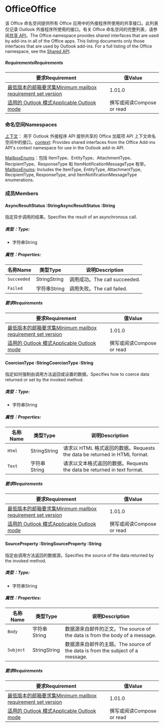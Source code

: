  

# <a name="office"></a><span data-ttu-id="87f93-101">Office</span><span class="sxs-lookup"><span data-stu-id="87f93-101">Office</span></span>

<span data-ttu-id="87f93-p101">该 Office 命名空间提供所有 Office 应用中的外接程序所使用的共享接口。此列表仅记录 Outlook 外接程序所使用的接口。有关 Office 命名空间的完整列表，请参阅[共享 API](/javascript/api/office)。</span><span class="sxs-lookup"><span data-stu-id="87f93-p101">The Office namespace provides shared interfaces that are used by add-ins in all of the Office apps. This listing documents only those interfaces that are used by Outlook add-ins. For a full listing of the Office namespace, see the [Shared API](/javascript/api/office).</span></span>

##### <a name="requirements"></a><span data-ttu-id="87f93-104">Requirements</span><span class="sxs-lookup"><span data-stu-id="87f93-104">Requirements</span></span>

|<span data-ttu-id="87f93-105">要求</span><span class="sxs-lookup"><span data-stu-id="87f93-105">Requirement</span></span>| <span data-ttu-id="87f93-106">值</span><span class="sxs-lookup"><span data-stu-id="87f93-106">Value</span></span>|
|---|---|
|[<span data-ttu-id="87f93-107">最低版本的邮箱要求集</span><span class="sxs-lookup"><span data-stu-id="87f93-107">Minimum mailbox requirement set version</span></span>](/javascript/office/requirement-sets/outlook-api-requirement-sets)| <span data-ttu-id="87f93-108">1.0</span><span class="sxs-lookup"><span data-stu-id="87f93-108">1.0</span></span>|
|[<span data-ttu-id="87f93-109">适用的 Outlook 模式</span><span class="sxs-lookup"><span data-stu-id="87f93-109">Applicable Outlook mode</span></span>](https://docs.microsoft.com/outlook/add-ins/#extension-points)| <span data-ttu-id="87f93-110">撰写或阅读</span><span class="sxs-lookup"><span data-stu-id="87f93-110">Compose or read</span></span>|

### <a name="namespaces"></a><span data-ttu-id="87f93-111">命名空间</span><span class="sxs-lookup"><span data-stu-id="87f93-111">Namespaces</span></span>

<span data-ttu-id="87f93-112">[上下文](office.context.md)： 用于 Outlook 外接程序 API 提供共享的 Office 加载项 API 上下文命名空间中的接口。</span><span class="sxs-lookup"><span data-stu-id="87f93-112">[context](office.context.md): Provides shared interfaces from the Office Add-ins API's context namespace for use in the Outlook add-in API.</span></span>

<span data-ttu-id="87f93-113">[MailboxEnums](/javascript/api/outlook/office.mailboxenums.attachmenttype)：包括 ItemType、EntityType、AttachmentType、RecipientType、ResponseType 和 ItemNotificationMessageType 枚举。</span><span class="sxs-lookup"><span data-stu-id="87f93-113">[MailboxEnums](/javascript/api/outlook/office.mailboxenums.attachmenttype): Includes the ItemType, EntityType, AttachmentType, RecipientType, ResponseType, and ItemNotificationMessageType enumerations.</span></span>

### <a name="members"></a><span data-ttu-id="87f93-114">成员</span><span class="sxs-lookup"><span data-stu-id="87f93-114">Members</span></span>

####  <a name="asyncresultstatus-string"></a><span data-ttu-id="87f93-115">AsyncResultStatus :String</span><span class="sxs-lookup"><span data-stu-id="87f93-115">AsyncResultStatus :String</span></span>

<span data-ttu-id="87f93-116">指定异步调用的结果。</span><span class="sxs-lookup"><span data-stu-id="87f93-116">Specifies the result of an asynchronous call.</span></span>

##### <a name="type"></a><span data-ttu-id="87f93-117">类型：</span><span class="sxs-lookup"><span data-stu-id="87f93-117">Type:</span></span>

*   <span data-ttu-id="87f93-118">字符串</span><span class="sxs-lookup"><span data-stu-id="87f93-118">String</span></span>

##### <a name="properties"></a><span data-ttu-id="87f93-119">属性：</span><span class="sxs-lookup"><span data-stu-id="87f93-119">Properties:</span></span>

|<span data-ttu-id="87f93-120">名称</span><span class="sxs-lookup"><span data-stu-id="87f93-120">Name</span></span>| <span data-ttu-id="87f93-121">类型</span><span class="sxs-lookup"><span data-stu-id="87f93-121">Type</span></span>| <span data-ttu-id="87f93-122">说明</span><span class="sxs-lookup"><span data-stu-id="87f93-122">Description</span></span>|
|---|---|---|
|`Succeeded`| <span data-ttu-id="87f93-123">String</span><span class="sxs-lookup"><span data-stu-id="87f93-123">String</span></span>|<span data-ttu-id="87f93-124">调用成功。</span><span class="sxs-lookup"><span data-stu-id="87f93-124">The call succeeded.</span></span>|
|`Failed`| <span data-ttu-id="87f93-125">字符串</span><span class="sxs-lookup"><span data-stu-id="87f93-125">String</span></span>|<span data-ttu-id="87f93-126">调用失败。</span><span class="sxs-lookup"><span data-stu-id="87f93-126">The call failed.</span></span>|

##### <a name="requirements"></a><span data-ttu-id="87f93-127">要求</span><span class="sxs-lookup"><span data-stu-id="87f93-127">Requirements</span></span>

|<span data-ttu-id="87f93-128">要求</span><span class="sxs-lookup"><span data-stu-id="87f93-128">Requirement</span></span>| <span data-ttu-id="87f93-129">值</span><span class="sxs-lookup"><span data-stu-id="87f93-129">Value</span></span>|
|---|---|
|[<span data-ttu-id="87f93-130">最低版本的邮箱要求集</span><span class="sxs-lookup"><span data-stu-id="87f93-130">Minimum mailbox requirement set version</span></span>](/javascript/office/requirement-sets/outlook-api-requirement-sets)| <span data-ttu-id="87f93-131">1.0</span><span class="sxs-lookup"><span data-stu-id="87f93-131">1.0</span></span>|
|[<span data-ttu-id="87f93-132">适用的 Outlook 模式</span><span class="sxs-lookup"><span data-stu-id="87f93-132">Applicable Outlook mode</span></span>](https://docs.microsoft.com/outlook/add-ins/#extension-points)| <span data-ttu-id="87f93-133">撰写或阅读</span><span class="sxs-lookup"><span data-stu-id="87f93-133">Compose or read</span></span>|
####  <a name="coerciontype-string"></a><span data-ttu-id="87f93-134">CoercionType :String</span><span class="sxs-lookup"><span data-stu-id="87f93-134">CoercionType :String</span></span>

<span data-ttu-id="87f93-135">指定如何强制由调用方法返回或设置的数据。</span><span class="sxs-lookup"><span data-stu-id="87f93-135">Specifies how to coerce data returned or set by the invoked method.</span></span>

##### <a name="type"></a><span data-ttu-id="87f93-136">类型：</span><span class="sxs-lookup"><span data-stu-id="87f93-136">Type:</span></span>

*   <span data-ttu-id="87f93-137">字符串</span><span class="sxs-lookup"><span data-stu-id="87f93-137">String</span></span>

##### <a name="properties"></a><span data-ttu-id="87f93-138">属性：</span><span class="sxs-lookup"><span data-stu-id="87f93-138">Properties:</span></span>

|<span data-ttu-id="87f93-139">名称</span><span class="sxs-lookup"><span data-stu-id="87f93-139">Name</span></span>| <span data-ttu-id="87f93-140">类型</span><span class="sxs-lookup"><span data-stu-id="87f93-140">Type</span></span>| <span data-ttu-id="87f93-141">说明</span><span class="sxs-lookup"><span data-stu-id="87f93-141">Description</span></span>|
|---|---|---|
|`Html`| <span data-ttu-id="87f93-142">String</span><span class="sxs-lookup"><span data-stu-id="87f93-142">String</span></span>|<span data-ttu-id="87f93-143">请求以 HTML 格式返回的数据。</span><span class="sxs-lookup"><span data-stu-id="87f93-143">Requests the data be returned in HTML format.</span></span>|
|`Text`| <span data-ttu-id="87f93-144">字符串</span><span class="sxs-lookup"><span data-stu-id="87f93-144">String</span></span>|<span data-ttu-id="87f93-145">请求以文本格式返回的数据。</span><span class="sxs-lookup"><span data-stu-id="87f93-145">Requests the data be returned in text format.</span></span>|

##### <a name="requirements"></a><span data-ttu-id="87f93-146">要求</span><span class="sxs-lookup"><span data-stu-id="87f93-146">Requirements</span></span>

|<span data-ttu-id="87f93-147">要求</span><span class="sxs-lookup"><span data-stu-id="87f93-147">Requirement</span></span>| <span data-ttu-id="87f93-148">值</span><span class="sxs-lookup"><span data-stu-id="87f93-148">Value</span></span>|
|---|---|
|[<span data-ttu-id="87f93-149">最低版本的邮箱要求集</span><span class="sxs-lookup"><span data-stu-id="87f93-149">Minimum mailbox requirement set version</span></span>](/javascript/office/requirement-sets/outlook-api-requirement-sets)| <span data-ttu-id="87f93-150">1.0</span><span class="sxs-lookup"><span data-stu-id="87f93-150">1.0</span></span>|
|[<span data-ttu-id="87f93-151">适用的 Outlook 模式</span><span class="sxs-lookup"><span data-stu-id="87f93-151">Applicable Outlook mode</span></span>](https://docs.microsoft.com/outlook/add-ins/#extension-points)| <span data-ttu-id="87f93-152">撰写或阅读</span><span class="sxs-lookup"><span data-stu-id="87f93-152">Compose or read</span></span>|
####  <a name="sourceproperty-string"></a><span data-ttu-id="87f93-153">SourceProperty :String</span><span class="sxs-lookup"><span data-stu-id="87f93-153">SourceProperty :String</span></span>

<span data-ttu-id="87f93-154">指定由调用方法返回的数据源。</span><span class="sxs-lookup"><span data-stu-id="87f93-154">Specifies the source of the data returned by the invoked method.</span></span>

##### <a name="type"></a><span data-ttu-id="87f93-155">类型：</span><span class="sxs-lookup"><span data-stu-id="87f93-155">Type:</span></span>

*   <span data-ttu-id="87f93-156">字符串</span><span class="sxs-lookup"><span data-stu-id="87f93-156">String</span></span>

##### <a name="properties"></a><span data-ttu-id="87f93-157">属性：</span><span class="sxs-lookup"><span data-stu-id="87f93-157">Properties:</span></span>

|<span data-ttu-id="87f93-158">名称</span><span class="sxs-lookup"><span data-stu-id="87f93-158">Name</span></span>| <span data-ttu-id="87f93-159">类型</span><span class="sxs-lookup"><span data-stu-id="87f93-159">Type</span></span>| <span data-ttu-id="87f93-160">说明</span><span class="sxs-lookup"><span data-stu-id="87f93-160">Description</span></span>|
|---|---|---|
|`Body`| <span data-ttu-id="87f93-161">字符串</span><span class="sxs-lookup"><span data-stu-id="87f93-161">String</span></span>|<span data-ttu-id="87f93-162">数据源来自邮件的正文。</span><span class="sxs-lookup"><span data-stu-id="87f93-162">The source of the data is from the body of a message.</span></span>|
|`Subject`| <span data-ttu-id="87f93-163">String</span><span class="sxs-lookup"><span data-stu-id="87f93-163">String</span></span>|<span data-ttu-id="87f93-164">数据源来自邮件的主题。</span><span class="sxs-lookup"><span data-stu-id="87f93-164">The source of the data is from the subject of a message.</span></span>|

##### <a name="requirements"></a><span data-ttu-id="87f93-165">要求</span><span class="sxs-lookup"><span data-stu-id="87f93-165">Requirements</span></span>

|<span data-ttu-id="87f93-166">要求</span><span class="sxs-lookup"><span data-stu-id="87f93-166">Requirement</span></span>| <span data-ttu-id="87f93-167">值</span><span class="sxs-lookup"><span data-stu-id="87f93-167">Value</span></span>|
|---|---|
|[<span data-ttu-id="87f93-168">最低版本的邮箱要求集</span><span class="sxs-lookup"><span data-stu-id="87f93-168">Minimum mailbox requirement set version</span></span>](/javascript/office/requirement-sets/outlook-api-requirement-sets)| <span data-ttu-id="87f93-169">1.0</span><span class="sxs-lookup"><span data-stu-id="87f93-169">1.0</span></span>|
|[<span data-ttu-id="87f93-170">适用的 Outlook 模式</span><span class="sxs-lookup"><span data-stu-id="87f93-170">Applicable Outlook mode</span></span>](https://docs.microsoft.com/outlook/add-ins/#extension-points)| <span data-ttu-id="87f93-171">撰写或阅读</span><span class="sxs-lookup"><span data-stu-id="87f93-171">Compose or read</span></span>|